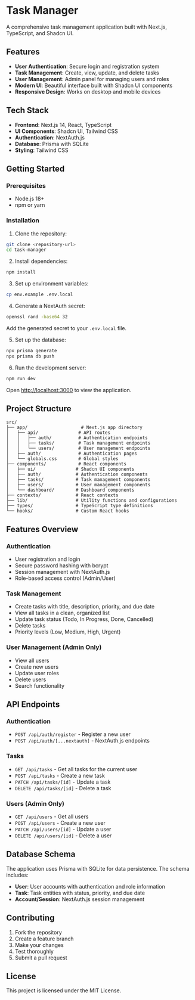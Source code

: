 # Task Manager

A comprehensive task management application built with Next.js, TypeScript, and Shadcn UI.

## Features

- **User Authentication**: Secure login and registration system
- **Task Management**: Create, view, update, and delete tasks
- **User Management**: Admin panel for managing users and roles
- **Modern UI**: Beautiful interface built with Shadcn UI components
- **Responsive Design**: Works on desktop and mobile devices

## Tech Stack

- **Frontend**: Next.js 14, React, TypeScript
- **UI Components**: Shadcn UI, Tailwind CSS
- **Authentication**: NextAuth.js
- **Database**: Prisma with SQLite
- **Styling**: Tailwind CSS

## Getting Started

### Prerequisites

- Node.js 18+ 
- npm or yarn

### Installation

1. Clone the repository:
```bash
git clone <repository-url>
cd task-manager
```

2. Install dependencies:
```bash
npm install
```

3. Set up environment variables:
```bash
cp env.example .env.local
```

4. Generate a NextAuth secret:
```bash
openssl rand -base64 32
```
Add the generated secret to your `.env.local` file.

5. Set up the database:
```bash
npx prisma generate
npx prisma db push
```

6. Run the development server:
```bash
npm run dev
```

Open [http://localhost:3000](http://localhost:3000) to view the application.

## Project Structure

```
src/
├── app/                    # Next.js app directory
│   ├── api/               # API routes
│   │   ├── auth/          # Authentication endpoints
│   │   ├── tasks/         # Task management endpoints
│   │   └── users/         # User management endpoints
│   ├── auth/              # Authentication pages
│   └── globals.css        # Global styles
├── components/            # React components
│   ├── ui/               # Shadcn UI components
│   ├── auth/             # Authentication components
│   ├── tasks/            # Task management components
│   ├── users/            # User management components
│   └── dashboard/        # Dashboard components
├── contexts/             # React contexts
├── lib/                  # Utility functions and configurations
├── types/                # TypeScript type definitions
└── hooks/                # Custom React hooks
```

## Features Overview

### Authentication
- User registration and login
- Secure password hashing with bcrypt
- Session management with NextAuth.js
- Role-based access control (Admin/User)

### Task Management
- Create tasks with title, description, priority, and due date
- View all tasks in a clean, organized list
- Update task status (Todo, In Progress, Done, Cancelled)
- Delete tasks
- Priority levels (Low, Medium, High, Urgent)

### User Management (Admin Only)
- View all users
- Create new users
- Update user roles
- Delete users
- Search functionality

## API Endpoints

### Authentication
- `POST /api/auth/register` - Register a new user
- `POST /api/auth/[...nextauth]` - NextAuth.js endpoints

### Tasks
- `GET /api/tasks` - Get all tasks for the current user
- `POST /api/tasks` - Create a new task
- `PATCH /api/tasks/[id]` - Update a task
- `DELETE /api/tasks/[id]` - Delete a task

### Users (Admin Only)
- `GET /api/users` - Get all users
- `POST /api/users` - Create a new user
- `PATCH /api/users/[id]` - Update a user
- `DELETE /api/users/[id]` - Delete a user

## Database Schema

The application uses Prisma with SQLite for data persistence. The schema includes:

- **User**: User accounts with authentication and role information
- **Task**: Task entities with status, priority, and due date
- **Account/Session**: NextAuth.js session management

## Contributing

1. Fork the repository
2. Create a feature branch
3. Make your changes
4. Test thoroughly
5. Submit a pull request

## License

This project is licensed under the MIT License.

